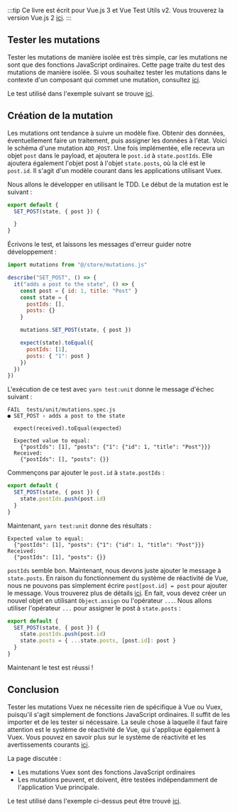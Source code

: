 :::tip Ce livre est écrit pour Vue.js 3 et Vue Test Utils v2.
Vous trouverez la version Vue.js 2 [ici](/fr).
:::

## Tester les mutations

Tester les mutations de manière isolée est très simple, car les mutations ne sont que des fonctions JavaScript ordinaires. Cette page traite du test des mutations de manière isolée. Si vous souhaitez tester les mutations dans le contexte d'un composant qui commet une mutation, consultez [ici](https://lmiller1990.github.io/vue-testing-handbook/vuex-in-components-mutations-and-actions.html).

Le test utilisé dans l'exemple suivant se trouve [ici](https://github.com/lmiller1990/vue-testing-handbook/blob/master/demo-app/tests/unit/mutations.spec.js).

## Création de la mutation

Les mutations ont tendance à suivre un modèle fixe. Obtenir des données, éventuellement faire un traitement, puis assigner les données à l'état. Voici le schéma d'une mutation `ADD_POST`. Une fois implémentée, elle recevra un objet `post` dans le payload, et ajoutera le `post.id` à `state.postIds`. Elle ajoutera également l'objet post à l'objet `state.posts`, où la clé est le `post.id`. Il s'agit d'un modèle courant dans les applications utilisant Vuex.

Nous allons le développer en utilisant le TDD. Le début de la mutation est le suivant :

```js
export default {
  SET_POST(state, { post }) {

  }
}
```

Écrivons le test, et laissons les messages d'erreur guider notre développement :

```js
import mutations from "@/store/mutations.js"

describe("SET_POST", () => {
  it("adds a post to the state", () => {
    const post = { id: 1, title: "Post" }
    const state = {
      postIds: [],
      posts: {}
    }

    mutations.SET_POST(state, { post })

    expect(state).toEqual({
      postIds: [1],
      posts: { "1": post }
    })
  })
})
```

L'exécution de ce test avec `yarn test:unit` donne le message d'échec suivant :

```
FAIL  tests/unit/mutations.spec.js
● SET_POST › adds a post to the state

  expect(received).toEqual(expected)

  Expected value to equal:
    {"postIds": [1], "posts": {"1": {"id": 1, "title": "Post"}}}
  Received:
    {"postIds": [], "posts": {}}
```

Commençons par ajouter le `post.id` à `state.postIds` :

```js
export default {
  SET_POST(state, { post }) {
    state.postIds.push(post.id)
  }
}
```

Maintenant, `yarn test:unit` donne des résultats :

```
Expected value to equal:
  {"postIds": [1], "posts": {"1": {"id": 1, "title": "Post"}}}
Received:
  {"postIds": [1], "posts": {}}
```

`postIds` semble bon. Maintenant, nous devons juste ajouter le message à `state.posts`. En raison du fonctionnement du système de réactivité de Vue, nous ne pouvons pas simplement écrire `post[post.id] = post` pour ajouter le message. Vous trouverez plus de détails [ici](https://vuejs.org/v2/guide/reactivity.html#Change-Detection-Caveats). En fait, vous devez créer un nouvel objet en utilisant `Object.assign` ou l'opérateur `...`. Nous allons utiliser l'opérateur `...` pour assigner le post à `state.posts` :

```js
export default {
  SET_POST(state, { post }) {
    state.postIds.push(post.id)
    state.posts = { ...state.posts, [post.id]: post }
  }
}
```

Maintenant le test est réussi !

## Conclusion

Tester les mutations Vuex ne nécessite rien de spécifique à Vue ou Vuex, puisqu'il s'agit simplement de fonctions JavaScript ordinaires. Il suffit de les importer et de les tester si nécessaire. La seule chose à laquelle il faut faire attention est le système de réactivité de Vue, qui s'applique également à Vuex. Vous pouvez en savoir plus sur le système de réactivité et les avertissements courants [ici](https://vuejs.org/v2/guide/reactivity.html#Change-Detection-Caveats).

La page discutée :

- Les mutations Vuex sont des fonctions JavaScript ordinaires
- Les mutations peuvent, et doivent, être testées indépendamment de l'application Vue principale.

Le test utilisé dans l'exemple ci-dessus peut être trouvé [ici](https://github.com/lmiller1990/vue-testing-handbook/blob/master/demo-app/tests/unit/mutations.spec.js).
